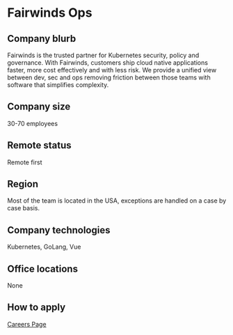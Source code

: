 # Fairwinds Ops

## Company blurb

Fairwinds is the trusted partner for Kubernetes security, policy and governance. With Fairwinds, customers ship cloud native applications faster, more cost effectively and with less risk. We provide a unified view between dev, sec and ops removing friction between those teams with software that simplifies complexity.

## Company size

30-70 employees

## Remote status

Remote first

## Region

Most of the team is located in the USA, exceptions are handled on a case by case basis.

## Company technologies

Kubernetes, GoLang, Vue

## Office locations

None

## How to apply

[Careers Page](https://www.fairwinds.com/careers)
